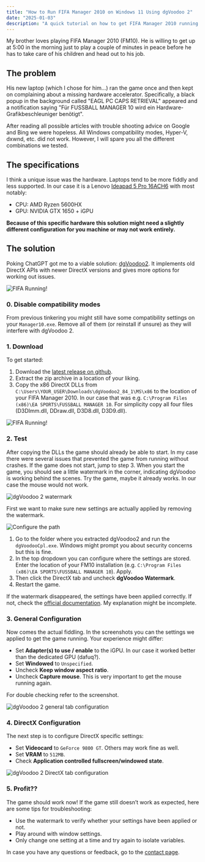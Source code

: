 ```yaml
---
title: "How to Run FIFA Manager 2010 on Windows 11 Using dgVoodoo 2"
date: "2025-01-03"
description: "A quick tutorial on how to get FIFA Manager 2010 running on Windows 11"
---
```


My brother loves playing FIFA Manager 2010 (FM10). He is willing to get up at 5:00 in the morning just to play a couple of minutes in peace before he has to take care of his children and head out to his job.

## The problem

His new laptop (which I chose for him...) ran the game once and then kept on complaining about a missing hardware accelerator. Specifically, a black popup in the background called "EAGL PC CAPS RETRIEVAL" appeared and a notification saying "Für FUSSBALL MANAGER 10 wird ein Hardware-Grafikbeschleuniger benötigt".

After reading all possible articles with trouble shooting advice on Google and Bing we were hopeless. All Windows compatibility modes, Hyper-V, dxwnd, etc. did not work. However, I will spare you all the different combinations we tested.

## The specifications

I think a unique issue was the hardware. Laptops tend to be more fiddly and less supported. In our case it is a Lenovo [Ideapad 5 Pro 16ACH6](https://pcsupport.lenovo.com/uu/de/products/laptops-and-netbooks/5-series/ideapad-5-pro-16ach6) with most notably:

- CPU: AMD Ryzen 5600HX
- GPU: NVIDIA GTX 1650 + iGPU

**Because of this specific hardware this solution might need a slightly different configuration for you machine or may not work entirely.**

## The solution

Poking ChatGPT got me to a viable solution: [dgVoodoo2](https://github.com/dege-diosg/dgVoodoo2). It implements old DirectX APIs with newer DirectX versions and gives more options for working out issues.

![FIFA Running!](/fm10_start_screen.png)

### 0. Disable compatibility modes

From previous tinkering you might still have some compatibility settings on your `Manager10.exe`. Remove all of them (or reinstall if unsure) as they will interfere with dgVoodoo 2.

### 1. Download

To get started:

1. Download the [latest release on github](https://github.com/dege-diosg/dgVoodoo2/releases).
2. Extract the zip archive in a location of your liking.
3. Copy the x86 DirectX DLLs from `C:\Users\YOUR_USER\Downloads\dgVoodoo2_84_1\MS\x86` to the location of your FIFA Manager 2010. In our case that was e.g. `C:\Program Files (x86)\EA SPORTS\FUSSBALL MANAGER 10`. For simplicity copy all four files (D3DImm.dll, DDraw.dll, D3D8.dll, D3D9.dll).

![FIFA Running!](/fm10_with_dgvoodoo2_files.png)

### 2. Test

After copying the DLLs the game should already be able to start. In my case there were several issues that prevented the game from running without crashes. If the game does not start, jump to step 3. When you start the game, you should see a little watermark in the corner, indicating dgVoodoo is working behind the scenes. Try the game, maybe it already works. In our case the mouse would not work.

![dgVoodoo 2 watermark](/fm10_dgvoodoo2_watermark.png)

First we want to make sure new settings are actually applied by removing the watermark.

![Configure the path](/dg_voodoo2_config_path.png)

1. Go to the folder where you extracted dgVoodoo2 and run the `dgVoodooCpl.exe`. Windows might prompt you about security concerns but this is fine.
2. In the top dropdown you can configure where the settings are stored. Enter the location of your FM10 installation (e.g. `C:\Program Files (x86)\EA SPORTS\FUSSBALL MANAGER 10`). Apply.
3. Then click the DirectX tab and uncheck **dgVoodoo Watermark**.
4. Restart the game.

If the watermark disappeared, the settings have been applied correctly. If not, check the [official documentation](https://dege.freeweb.hu/dgVoodoo2/). My explanation might be incomplete.

### 3. General Configuration

Now comes the actual fiddling. In the screenshots you can the settings we applied to get the game running. Your experience might differ:

- Set **Adapter(s) to use / enable** to the iGPU. In our case it worked better than the dedicated GPU (dafuq?).
- Set **Windowed** to `Unspecified`.
- Uncheck **Keep window aspect ratio**.
- Uncheck **Capture mouse**. This is very important to get the mouse running again.

For double checking refer to the screenshot.

![dgVoodoo 2 general tab configuration](/dg_voodoo2_general.png)

### 4. DirectX Configuration

The next step is to configure DirectX specific settings:

- Set **Videocard** to `GeForce 9800 GT`. Others may work fine as well.
- Set **VRAM** to `512MB`.
- Check **Application controlled fullscreen/windowed state**.

![dgVoodoo 2 DirectX tab configuration](/dg_voodoo2_directx.png)

### 5. Profit??

The game should work now! If the game still doesn’t work as expected, here are some tips for troubleshooting:

- Use the watermark to verify whether your settings have been applied or not.
- Play around with window settings.
- Only change one setting at a time and try again to isolate variables.

In case you have any questions or feedback, go to the [contact page](/contact/).
